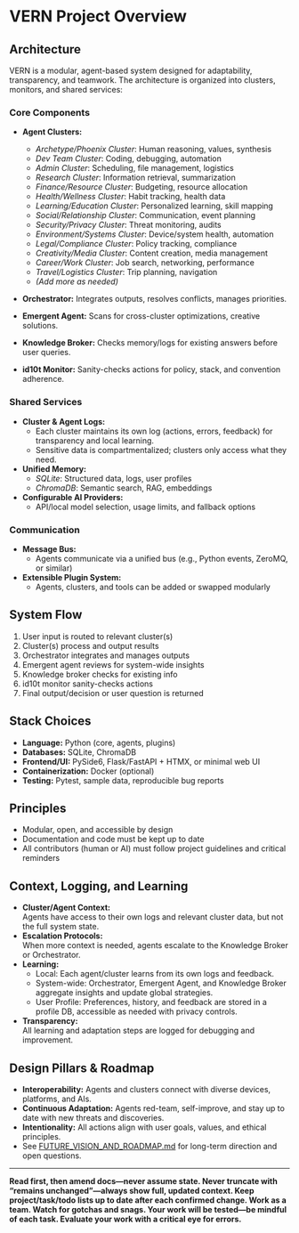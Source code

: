 # VERN Project Overview

## Architecture

VERN is a modular, agent-based system designed for adaptability, transparency, and teamwork. The architecture is organized into clusters, monitors, and shared services:

### Core Components

- **Agent Clusters:**  
  - *Archetype/Phoenix Cluster*: Human reasoning, values, synthesis  
  - *Dev Team Cluster*: Coding, debugging, automation  
  - *Admin Cluster*: Scheduling, file management, logistics  
  - *Research Cluster*: Information retrieval, summarization  
  - *Finance/Resource Cluster*: Budgeting, resource allocation  
  - *Health/Wellness Cluster*: Habit tracking, health data  
  - *Learning/Education Cluster*: Personalized learning, skill mapping  
  - *Social/Relationship Cluster*: Communication, event planning  
  - *Security/Privacy Cluster*: Threat monitoring, audits  
  - *Environment/Systems Cluster*: Device/system health, automation  
  - *Legal/Compliance Cluster*: Policy tracking, compliance  
  - *Creativity/Media Cluster*: Content creation, media management  
  - *Career/Work Cluster*: Job search, networking, performance  
  - *Travel/Logistics Cluster*: Trip planning, navigation  
  - *(Add more as needed)*

- **Orchestrator:** Integrates outputs, resolves conflicts, manages priorities.
- **Emergent Agent:** Scans for cross-cluster optimizations, creative solutions.
- **Knowledge Broker:** Checks memory/logs for existing answers before user queries.
- **id10t Monitor:** Sanity-checks actions for policy, stack, and convention adherence.

### Shared Services

- **Cluster & Agent Logs:**  
  - Each cluster maintains its own log (actions, errors, feedback) for transparency and local learning.
  - Sensitive data is compartmentalized; clusters only access what they need.
- **Unified Memory:**  
  - *SQLite*: Structured data, logs, user profiles  
  - *ChromaDB*: Semantic search, RAG, embeddings  
- **Configurable AI Providers:**  
  - API/local model selection, usage limits, and fallback options

### Communication

- **Message Bus:**  
  - Agents communicate via a unified bus (e.g., Python events, ZeroMQ, or similar)
- **Extensible Plugin System:**  
  - Agents, clusters, and tools can be added or swapped modularly

## System Flow

1. User input is routed to relevant cluster(s)
2. Cluster(s) process and output results
3. Orchestrator integrates and manages outputs
4. Emergent agent reviews for system-wide insights
5. Knowledge broker checks for existing info
6. id10t monitor sanity-checks actions
7. Final output/decision or user question is returned

## Stack Choices

- **Language:** Python (core, agents, plugins)
- **Databases:** SQLite, ChromaDB
- **Frontend/UI:** PySide6, Flask/FastAPI + HTMX, or minimal web UI
- **Containerization:** Docker (optional)
- **Testing:** Pytest, sample data, reproducible bug reports

## Principles

- Modular, open, and accessible by design
- Documentation and code must be kept up to date
- All contributors (human or AI) must follow project guidelines and critical reminders

## Context, Logging, and Learning

- **Cluster/Agent Context:**  
  Agents have access to their own logs and relevant cluster data, but not the full system state.
- **Escalation Protocols:**  
  When more context is needed, agents escalate to the Knowledge Broker or Orchestrator.
- **Learning:**  
  - Local: Each agent/cluster learns from its own logs and feedback.
  - System-wide: Orchestrator, Emergent Agent, and Knowledge Broker aggregate insights and update global strategies.
  - User Profile: Preferences, history, and feedback are stored in a profile DB, accessible as needed with privacy controls.
- **Transparency:**  
  All learning and adaptation steps are logged for debugging and improvement.

## Design Pillars & Roadmap

- **Interoperability:** Agents and clusters connect with diverse devices, platforms, and AIs.
- **Continuous Adaptation:** Agents red-team, self-improve, and stay up to date with new threats and discoveries.
- **Intentionality:** All actions align with user goals, values, and ethical principles.
- See [FUTURE_VISION_AND_ROADMAP.md](FUTURE_VISION_AND_ROADMAP.md) for long-term direction and open questions.

---

**Read first, then amend docs—never assume state. Never truncate with “remains unchanged”—always show full, updated context. Keep project/task/todo lists up to date after each confirmed change. Work as a team. Watch for gotchas and snags. Your work will be tested—be mindful of each task. Evaluate your work with a critical eye for errors.**
